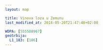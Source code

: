 ```yaml
---
layout: map

title: Vinova loza u Zemunu
last_modified_at: 2018-05-20T21:47:48+02:00

WDPA: [555588967]
geoSrbija:
  L1_183: [186]
---
```

